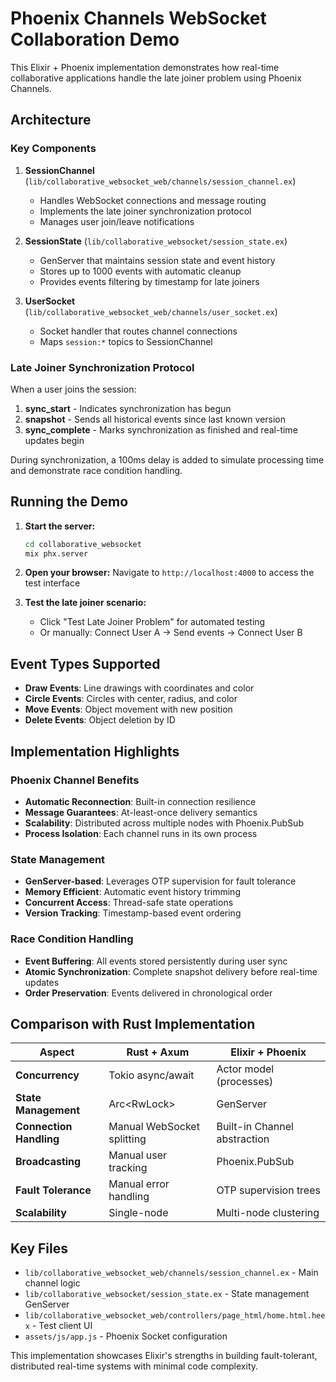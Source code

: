 # Phoenix Channels WebSocket Collaboration Demo

This Elixir + Phoenix implementation demonstrates how real-time collaborative applications handle the late joiner problem using Phoenix Channels.

## Architecture

### Key Components

1. **SessionChannel** (`lib/collaborative_websocket_web/channels/session_channel.ex`)
   - Handles WebSocket connections and message routing
   - Implements the late joiner synchronization protocol
   - Manages user join/leave notifications

2. **SessionState** (`lib/collaborative_websocket/session_state.ex`)
   - GenServer that maintains session state and event history
   - Stores up to 1000 events with automatic cleanup
   - Provides events filtering by timestamp for late joiners

3. **UserSocket** (`lib/collaborative_websocket_web/channels/user_socket.ex`)
   - Socket handler that routes channel connections
   - Maps `session:*` topics to SessionChannel

### Late Joiner Synchronization Protocol

When a user joins the session:
1. **sync_start** - Indicates synchronization has begun
2. **snapshot** - Sends all historical events since last known version
3. **sync_complete** - Marks synchronization as finished and real-time updates begin

During synchronization, a 100ms delay is added to simulate processing time and demonstrate race condition handling.

## Running the Demo

1. **Start the server:**
   ```bash
   cd collaborative_websocket
   mix phx.server
   ```

2. **Open your browser:**
   Navigate to `http://localhost:4000` to access the test interface

3. **Test the late joiner scenario:**
   - Click "Test Late Joiner Problem" for automated testing
   - Or manually: Connect User A → Send events → Connect User B

## Event Types Supported

- **Draw Events**: Line drawings with coordinates and color
- **Circle Events**: Circles with center, radius, and color  
- **Move Events**: Object movement with new position
- **Delete Events**: Object deletion by ID

## Implementation Highlights

### Phoenix Channel Benefits
- **Automatic Reconnection**: Built-in connection resilience
- **Message Guarantees**: At-least-once delivery semantics
- **Scalability**: Distributed across multiple nodes with Phoenix.PubSub
- **Process Isolation**: Each channel runs in its own process

### State Management
- **GenServer-based**: Leverages OTP supervision for fault tolerance
- **Memory Efficient**: Automatic event history trimming
- **Concurrent Access**: Thread-safe state operations
- **Version Tracking**: Timestamp-based event ordering

### Race Condition Handling
- **Event Buffering**: All events stored persistently during user sync
- **Atomic Synchronization**: Complete snapshot delivery before real-time updates
- **Order Preservation**: Events delivered in chronological order

## Comparison with Rust Implementation

| Aspect | Rust + Axum | Elixir + Phoenix |
|--------|-------------|------------------|
| **Concurrency** | Tokio async/await | Actor model (processes) |
| **State Management** | Arc<RwLock<T>> | GenServer |
| **Connection Handling** | Manual WebSocket splitting | Built-in Channel abstraction |
| **Broadcasting** | Manual user tracking | Phoenix.PubSub |
| **Fault Tolerance** | Manual error handling | OTP supervision trees |
| **Scalability** | Single-node | Multi-node clustering |

## Key Files

- `lib/collaborative_websocket_web/channels/session_channel.ex` - Main channel logic
- `lib/collaborative_websocket/session_state.ex` - State management GenServer  
- `lib/collaborative_websocket_web/controllers/page_html/home.html.heex` - Test client UI
- `assets/js/app.js` - Phoenix Socket configuration

This implementation showcases Elixir's strengths in building fault-tolerant, distributed real-time systems with minimal code complexity.